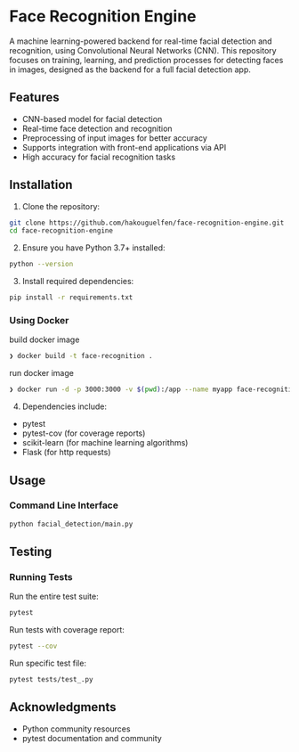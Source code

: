 # Face Recognition Engine
A machine learning-powered backend for real-time facial detection and recognition, using Convolutional Neural Networks (CNN). This repository focuses on training, learning, and prediction processes for detecting faces in images, designed as the backend for a full facial detection app.

## Features
* CNN-based model for facial detection
* Real-time face detection and recognition
* Preprocessing of input images for better accuracy
* Supports integration with front-end applications via API
* High accuracy for facial recognition tasks

## Installation
1. Clone the repository:
```bash
git clone https://github.com/hakouguelfen/face-recognition-engine.git
cd face-recognition-engine
```

2. Ensure you have Python 3.7+ installed:
```bash
python --version
```

3. Install required dependencies:

```bash
pip install -r requirements.txt
```

### Using Docker
build docker image
```bash
❯ docker build -t face-recognition .
```

run docker image
```bash
❯ docker run -d -p 3000:3000 -v $(pwd):/app --name myapp face-recognition
```

4. Dependencies include:
 * pytest
 * pytest-cov (for coverage reports)
 * scikit-learn (for machine learning algorithms)
 * Flask (for http requests)

## Usage
### Command Line Interface

```bash
python facial_detection/main.py
```

## Testing

### Running Tests
Run the entire test suite:
```bash
pytest
```

Run tests with coverage report:
```bash
pytest --cov
```

Run specific test file:
```bash
pytest tests/test_.py
```


## Acknowledgments
* Python community resources
* pytest documentation and community
